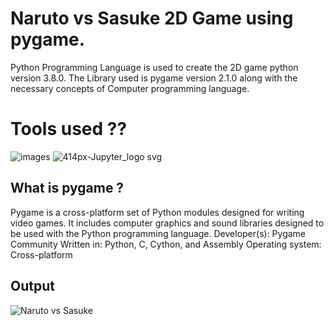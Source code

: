 # Naruto vs Sasuke 2D Game using pygame.

Python Programming Language is used to create the 2D game python version 3.8.0.
The Library used is pygame version 2.1.0 along with the necessary concepts of Computer programming language. 

# Tools used ??
![images](https://user-images.githubusercontent.com/88722031/145068077-3579fd44-adaa-4868-aba3-91a543354ead.png)
![414px-Jupyter_logo svg](https://user-images.githubusercontent.com/88722031/145068115-8ba52742-a702-41a9-b174-0fd8c1cebacb.png|height=100)


## What is pygame ?

Pygame is a cross-platform set of Python modules designed for writing video games. It includes computer graphics and sound libraries designed to be used with the Python programming language.
Developer(s): Pygame Community
Written in: Python, C, Cython, and Assembly
Operating system: Cross-platform




## Output

![Naruto vs Sasuke](https://user-images.githubusercontent.com/88722031/145044331-cc18f3a8-10f2-446f-b485-9c8ba74a359a.gif)
